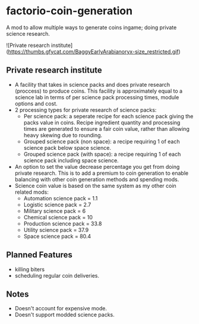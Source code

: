 # factorio-coin-generation
A mod to allow multiple ways to generate coins ingame; doing private science research.

![Private research institute] (https://thumbs.gfycat.com/BaggyEarlyArabianoryx-size_restricted.gif)

Private research institute
------------

- A facility that takes in science packs and does private research (proccess) to produce coins. This facility is approximately equal to a science lab in terms of per science pack processing times, module options and cost.
- 2 processing types for private research of science packs:
    - Per science pack: a seperate recipe for each science pack giving the packs value in coins. Recipe ingredient quantity and processing times are generated to ensure a fair coin value, rather than allowing heavy skewing due to rounding.
    - Grouped science pack (non space): a recipe requiring 1 of each science pack below space science.
    - Grouped science pack (with space): a recipe requiring 1 of each science pack including space science.
- An option to set the value decrease percentage you get from doing private research. This is to add a premium to coin generation to enable balancing with other coin generation methods and spending mods.
- Science coin value is based on the same system as my other coin related mods:
    - Automation science pack = 1.1
    - Logistic science pack = 2.7
    - Military science pack = 6
    - Chemical science pack = 10
    - Production science pack = 33.8
    - Utility science pack = 37.9
    - Space science pack = 80.4


Planned Features
------------

- killing biters
- scheduling regular coin deliveries.


Notes
---------

- Doesn't account for expensive mode.
- Doesn't support modded science packs.